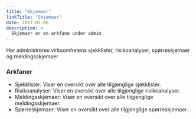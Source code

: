 ```yaml
---
title: "Skjemaer"
linkTitle: "Skjemaer"
date: 2017-01-06
description: >
  Skjemaer er en arkfane under admin
---
```

Her administreres virksomhetens sjekklister, risikoanalyser, spørreskjemaer og meldingsskjemaer

### Arkfaner

- Sjekklister: Viser en oversikt over alle tilgjenglige sjekklister.
- Risikoanalyser: Viser en oversikt over alle tilgjenglige risikoanalyser.
- Meldingsskjemaer: Viser en oversikt over alle tilgjenglige meldingsskjemaer.
- Spørreskjemaer: Viser en oversikt over alle tilgjenglige spørreskjemaer.

